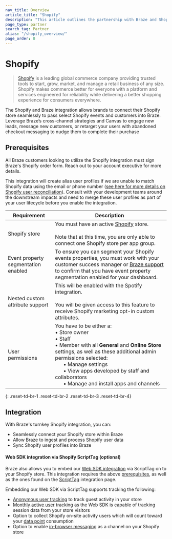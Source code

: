```yaml
---
nav_title: Overview
article_title: "Shopify"
description: "This article outlines the partnership with Braze and Shopify, a global commerce company that allows you to seamlessly connect their Shopify store with Braze to pass select Shopify webhooks into Braze. Leverage Braze's cross-channel strategies and Canvas to nudge customers to complete their purchases, or retarget users based on their previous purchases."
page_type: partner
search_tag: Partner
alias: "/shopify_overview/"
page_order: 0
---
```


# Shopify

> [Shopify](https://www.shopify.com/) is a leading global commerce company providing trusted tools to start, grow, market, and manage a retail business of any size. Shopify makes commerce better for everyone with a platform and services engineered for reliability while delivering a better shopping experience for consumers everywhere. 

The Shopify and Braze integration allows brands to connect their Shopify store seamlessly to pass select Shopify events and customers into Braze. Leverage Braze’s cross-channel strategies and Canvas to engage new leads, message new customers, or retarget your users with abandoned checkout messaging to nudge them to complete their purchase

## Prerequisites

All Braze customers looking to utilize the Shopify integration must sign Braze's Shopify order form. Reach out to your account executive for more details.

This integration will create alias user profiles if we are unable to match Shopify data using the email or phone number ([see here for more details on Shopify user reconciliation]({{site.baseurl}}/shopify_processing/#shopify-user-syncing)). Consult with your development teams around the downstream impacts and need to merge these user profiles as part of your user lifecycle before you enable the integration. 

| Requirement | Description |
| ----------- | ----------- |
| Shopify store | You must have an active [Shopify](https://www.shopify.com) store.<br><br>Note that at this time, you are only able to connect one Shopify store per app group. |
| Event property segmentation enabled | To ensure you can segment your Shopify events properties, you must work with your customer success manager or [Braze support]({{site.baseurl}}/braze_support/) to confirm that you have event property segmentation enabled for your dashboard. |
| Nested custom attribute support | This will be enabled with the Spotify integration.<br><br>You will be given access to this feature to receive Shopify marketing opt-in custom attributes. |
| User permissions | You have to be either a:<br>• Store owner<br> • Staff<br>• Member with all **General** and **Online Store** settings, as well as these additional admin permissions selected:<br>&nbsp;&nbsp;&nbsp;&nbsp;&nbsp;&nbsp;• Manage settings<br>&nbsp;&nbsp;&nbsp;&nbsp;&nbsp;&nbsp;• View apps developed by staff and collaborators<br>&nbsp;&nbsp;&nbsp;&nbsp;&nbsp;&nbsp;• Manage and install apps and channels |
{: .reset-td-br-1 .reset-td-br-2 .reset-td-br-3  .reset-td-br-4}

## Integration

With Braze's turnkey Shopify integration, you can:
- Seamlessly connect your Shopify store within Braze
- Allow Braze to ingest and process Shopify user data
- Sync Shopify user profiles into Braze

#### Web SDK integration via Shopify ScriptTag (optional)

Braze also allows you to embed our [Web SDK integration]({{site.baseurl}}/scripttag_web_sdk_integration/) via ScriptTag on to your Shopify store. This integration requires the above [prerequisites](#prerequisites), as well as the ones found on the [ScriptTag]({{site.baseurl}}/scripttag_web_sdk_integration/#prerequisites) integration page.

Embedding our Web SDK via ScriptTag supports tracking the following:
  - [Anonymous user tracking]({{site.baseurl}}/user_guide/data_and_analytics/user_data_collection/user_profile_lifecycle/#anonymous-user-profiles) to track guest activity in your store
  - [Monthly active user]({{site.baseurl}}/user_guide/data_and_analytics/your_analytics_dashboards/understanding_your_app_usage_data/#monthly-active-users) tracking as the Web SDK is capable of tracking session data from your store visitors
  - Option to collect Shopify on-site activity users which will count toward your [data point]({{site.baseurl}}/user_guide/onboarding_with_braze/data_points#data-points) consumption
  - Option to enable [in-browser messaging]({{site.baseurl}}/user_guide/message_building_by_channel/in-app_messages/about/) as a channel on your Shopify store
